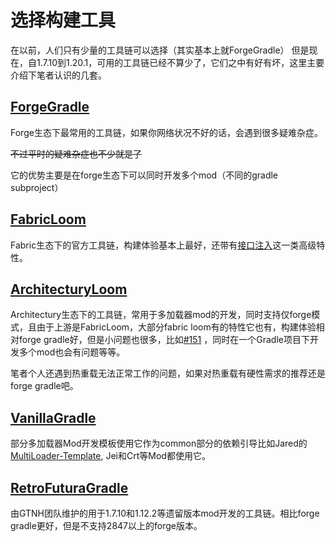# 选择构建工具

在以前，人们只有少量的工具链可以选择（其实基本上就ForgeGradle）
但是现在，自1.7.10到1.20.1，可用的工具链已经不算少了，它们之中有好有坏，这里主要介绍下笔者认识的几套。

## [ForgeGradle](https://github.com/MinecraftForge/ForgeGradle)

Forge生态下最常用的工具链，如果你网络状况不好的话，会遇到很多疑难杂症。

~~不过平时的疑难杂症也不少就是了~~

它的优势主要是在forge生态下可以同时开发多个mod（不同的gradle subproject）

## [FabricLoom](https://github.com/FabricMC/fabric-loom)

Fabric生态下的官方工具链，构建体验基本上最好，还带有[接口注入](https://fabricmc.net/wiki/zh_cn:tutorial:interface_injection)这一类高级特性。


## [ArchitecturyLoom](https://github.com/SpongePowered/VanillaGradle)

Architectury生态下的工具链，常用于多加载器mod的开发，同时支持仅forge模式，且由于上游是FabricLoom，大部分fabric loom有的特性它也有，构建体验相对forge gradle好，但是小问题也很多，比如[#151](https://github.com/architectury/architectury-loom/issues/151)
，同时在一个Gradle项目下开发多个mod也会有问题等等。

笔者个人还遇到热重载无法正常工作的问题，如果对热重载有硬性需求的推荐还是forge gradle吧。


## [VanillaGradle](https://github.com/SpongePowered/VanillaGradle)

部分多加载器Mod开发模板使用它作为common部分的依赖引导比如Jared的[MultiLoader-Template](https://github.com/jaredlll08/MultiLoader-Template),
Jei和Crt等Mod都使用它。

## [RetroFuturaGradle](https://github.com/GTNewHorizons/RetroFuturaGradle)

由GTNH团队维护的用于1.7.10和1.12.2等遗留版本mod开发的工具链。相比forge gradle更好，但是不支持2847以上的forge版本。